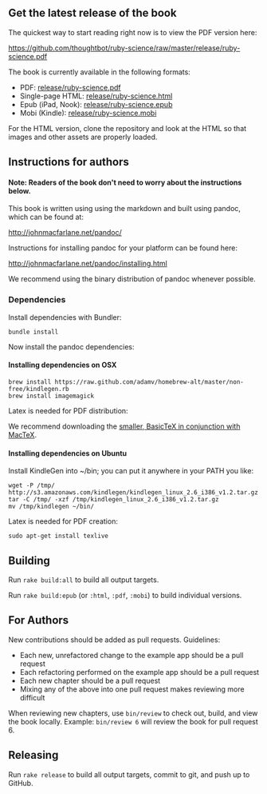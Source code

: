## Get the latest release of the book

The quickest way to start reading right now is to view the PDF version here:

<https://github.com/thoughtbot/ruby-science/raw/master/release/ruby-science.pdf>

The book is currently available in the following formats:

* PDF: [release/ruby-science.pdf](https://github.com/thoughtbot/ruby-science/raw/master/release/ruby-science.pdf)
* Single-page HTML: [release/ruby-science.html](https://github.com/thoughtbot/ruby-science/raw/master/release/ruby-science.html)
* Epub (iPad, Nook): [release/ruby-science.epub](https://github.com/thoughtbot/ruby-science/raw/master/release/ruby-science.epub)
* Mobi (Kindle): [release/ruby-science.mobi](https://github.com/thoughtbot/ruby-science/raw/master/release/ruby-science.mobi)

For the HTML version, clone the repository and look at the HTML so that images
and other assets are properly loaded.

## Instructions for authors

#### Note: Readers of the book don't need to worry about the instructions below.

This book is written using using the markdown and built using pandoc, which can
be found at:

<http://johnmacfarlane.net/pandoc/>

Instructions for installing pandoc for your platform can be found here:

<http://johnmacfarlane.net/pandoc/installing.html>

We recommend using the binary distribution of pandoc whenever possible.

### Dependencies

Install dependencies with Bundler:

    bundle install

Now install the pandoc dependencies:

#### Installing dependencies on OSX

    brew install https://raw.github.com/adamv/homebrew-alt/master/non-free/kindlegen.rb
    brew install imagemagick

Latex is needed for PDF distribution:

We recommend downloading the [smaller, BasicTeX in conjunction with MacTeX](http://www.tug.org/mactex/morepackages.html).

#### Installing dependencies on Ubuntu

Install KindleGen into ~/bin; you can put it anywhere in your PATH you like:

    wget -P /tmp/ http://s3.amazonaws.com/kindlegen/kindlegen_linux_2.6_i386_v1.2.tar.gz
    tar -C /tmp/ -xzf /tmp/kindlegen_linux_2.6_i386_v1.2.tar.gz
    mv /tmp/kindlegen ~/bin/

Latex is needed for PDF creation:

    sudo apt-get install texlive

## Building

Run `rake build:all` to build all output targets.

Run `rake build:epub` (or `:html`, `:pdf`, `:mobi`) to build individual versions.

## For Authors

New contributions should be added as pull requests. Guidelines:

* Each new, unrefactored change to the example app should be a pull request
* Each refactoring performed on the example app should be a pull request
* Each new chapter should be a pull request
* Mixing any of the above into one pull request makes reviewing more difficult

When reviewing new chapters, use `bin/review` to check out, build, and view the
book locally. Example: `bin/review 6` will review the book for pull request 6.

## Releasing

Run `rake release` to build all output targets, commit to git, and push up to
GitHub.
